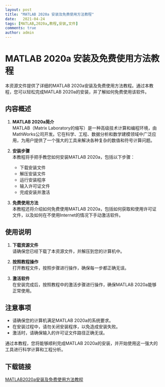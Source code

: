 ```yaml
---
layout: post
title: "MATLAB 2020a 安装及免费使用方法教程"
date:   2021-04-24
tags: [MATLAB,2020a,教程,安装,文件]
comments: true
author: admin
---
```

# MATLAB 2020a 安装及免费使用方法教程

本资源文件提供了详细的MATLAB 2020a安装及免费使用方法教程。通过本教程，您可以轻松完成MATLAB 2020a的安装，并了解如何免费使用该软件。

## 内容概述

1. **MATLAB 2020a简介**  
   MATLAB（Matrix Laboratory的缩写）是一种高级技术计算和编程环境，由MathWorks公司开发。它在科学、工程、数据分析和数学建模领域中广泛应用，为用户提供了一个强大的工具来解决各种复杂的数值和符号计算问题。

2. **安装步骤**  
   本教程将手把手教您如何安装MATLAB 2020a，包括以下步骤：
   - 下载安装文件
   - 解压安装文件
   - 运行安装程序
   - 输入许可证文件
   - 完成安装并激活

3. **免费使用方法**  
   本教程还将介绍如何免费使用MATLAB 2020a，包括如何获取和使用许可证文件，以及如何在不使用Internet的情况下手动激活软件。

## 使用说明

1. **下载资源文件**  
   请确保您已经下载了本资源文件，并解压到您的计算机中。

2. **按照教程操作**  
   打开教程文件，按照步骤进行操作，确保每一步都正确无误。

3. **激活软件**  
   在安装完成后，按照教程中的激活步骤进行操作，确保MATLAB 2020a能够正常使用。

## 注意事项

- 请确保您的计算机满足MATLAB 2020a的系统要求。
- 在安装过程中，请勿关闭安装程序，以免造成安装失败。
- 激活时，请确保输入的许可证文件路径正确无误。

通过本教程，您将能够顺利完成MATLAB 2020a的安装，并开始使用这一强大的工具进行科学计算和工程分析。

## 下载链接

[MATLAB2020a安装及免费使用方法教程](https://pan.quark.cn/s/3853bf30ae41)
